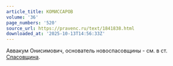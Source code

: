 ```yaml
---
article_title: КОМИССАРОВ
volume: '36'
page_numbers: '520'
source_url: https://pravenc.ru/text/1841838.html
downloaded_at: '2025-10-13T14:56:33Z'
---
```


Аввакум Онисимович, основатель новоспасовщины - см. в ст. [Спасовщина](https://pravenc.ru/text/Спасовщина.html).
